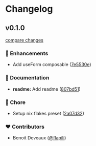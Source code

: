 # Changelog


## v0.1.0

[compare changes](https://github.com/flapili/form/compare/init-repo...v0.1.0)

### 🚀 Enhancements

- Add useForm composable ([7e5530e](https://github.com/flapili/form/commit/7e5530e))

### 📖 Documentation

- **readme:** Add readme ([807bd51](https://github.com/flapili/form/commit/807bd51))

### 🏡 Chore

- Setup nix flakes preset ([2a07d32](https://github.com/flapili/form/commit/2a07d32))

### ❤️ Contributors

- Benoit Deveaux ([@flapili](http://github.com/flapili))

